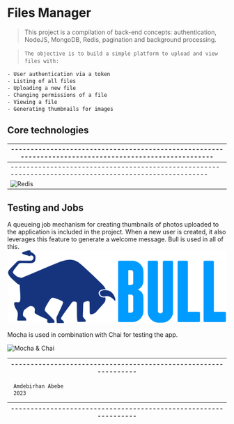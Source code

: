 # Files Manager

> This project is a compilation of back-end concepts: authentication, NodeJS, MongoDB, Redis, pagination and background processing.

  > ` The objective is to build a simple platform to upload and view files with: `

    - User authentication via a token
    - Listing of all files
    - Uploading a new file
    - Changing permissions of a file
    - Viewing a file
    - Generating thumbnails for images

## Core technologies


| ------------------------------------------------------------------------------------------------------- | 
| ------------------------------------------------------------------------------------------------------- |
| ------------------------------------------------------------------------------------------------------- |
| ![Redis](https://upload.wikimedia.org/wikipedia/en/thumb/6/6b/Redis_Logo.svg/1000px-Redis_Logo.svg.png) | ![MongoDB](https://webassets.mongodb.com/_com_assets/cms/mongodb_logo1-76twgcu2dm.png) | ![NodeJS](https://d2eip9sf3oo6c2.cloudfront.net/tags/images/000/000/256/full/nodejslogo.png) |

## Testing and Jobs

A queueing job mechanism for creating thumbnails of photos uploaded to the application is included in the project. When a new user is created, it also leverages this feature to generate a welcome message. Bull is used in all of this. 
![Bull & NodeJS](https://raw.githubusercontent.com/OptimalBits/bull/master/support/logo%402x.png)

Mocha is used in combination with Chai for testing the app.

![Mocha & Chai](https://miro.medium.com/max/499/0*WpXBkrfgR2g9dw2T.png)

|----------------------------------------------------------------|
|----------------------------------------------------------------|

      Amdebirhan Abebe 
      2023

|----------------------------------------------------------------|
|----------------------------------------------------------------|
